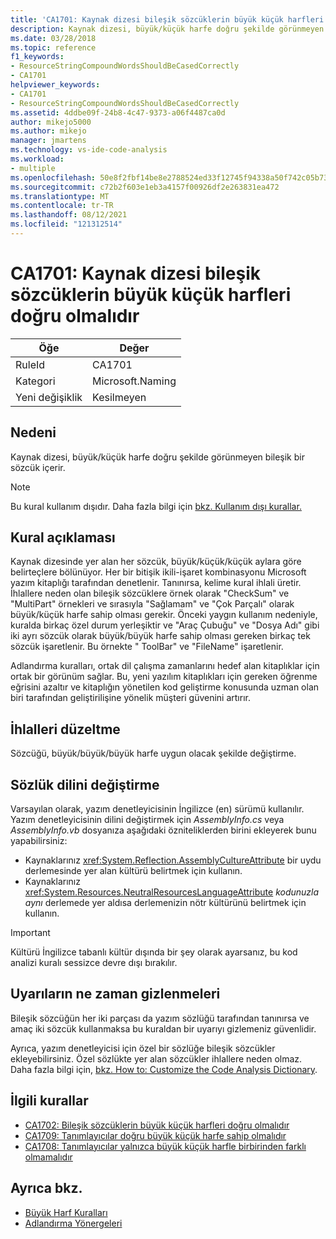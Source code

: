 ```yaml
---
title: 'CA1701: Kaynak dizesi bileşik sözcüklerin büyük küçük harfleri doğru olmalıdır'
description: Kaynak dizesi, büyük/küçük harfe doğru şekilde görünmeyen bileşik bir sözcük içerir.
ms.date: 03/28/2018
ms.topic: reference
f1_keywords:
- ResourceStringCompoundWordsShouldBeCasedCorrectly
- CA1701
helpviewer_keywords:
- CA1701
- ResourceStringCompoundWordsShouldBeCasedCorrectly
ms.assetid: 4ddbe09f-24b8-4c47-9373-a06f4487ca0d
author: mikejo5000
ms.author: mikejo
manager: jmartens
ms.technology: vs-ide-code-analysis
ms.workload:
- multiple
ms.openlocfilehash: 50e8f2fbf14be8e2788524ed33f12745f94338a50f742c05b733118ff427336c
ms.sourcegitcommit: c72b2f603e1eb3a4157f00926df2e263831ea472
ms.translationtype: MT
ms.contentlocale: tr-TR
ms.lasthandoff: 08/12/2021
ms.locfileid: "121312514"
---
```

# <a name="ca1701-resource-string-compound-words-should-be-cased-correctly"></a>CA1701: Kaynak dizesi bileşik sözcüklerin büyük küçük harfleri doğru olmalıdır

|Öğe|Değer|
|-|-|
|RuleId|CA1701|
|Kategori|Microsoft.Naming|
|Yeni değişiklik|Kesilmeyen|

## <a name="cause"></a>Nedeni
Kaynak dizesi, büyük/küçük harfe doğru şekilde görünmeyen bileşik bir sözcük içerir.

> [!NOTE]
> Bu kural kullanım dışıdır. Daha fazla bilgi için [bkz. Kullanım dışı kurallar.](fxcop-unported-deprecated-rules.md)

## <a name="rule-description"></a>Kural açıklaması

Kaynak dizesinde yer alan her sözcük, büyük/küçük/küçük aylara göre belirteçlere bölünüyor. Her bir bitişik ikili-işaret kombinasyonu Microsoft yazım kitaplığı tarafından denetlenir. Tanınırsa, kelime kural ihlali üretir. İhlallere neden olan bileşik sözcüklere örnek olarak "CheckSum" ve "MultiPart" örnekleri ve sırasıyla "Sağlamam" ve "Çok Parçalı" olarak büyük/küçük harfe sahip olması gerekir. Önceki yaygın kullanım nedeniyle, kuralda birkaç özel durum yerleşiktir ve "Araç Çubuğu" ve "Dosya Adı" gibi iki ayrı sözcük olarak büyük/büyük harfe sahip olması gereken birkaç tek sözcük işaretlenir. Bu örnekte " ToolBar" ve "FileName" işaretlenir.

Adlandırma kuralları, ortak dil çalışma zamanlarını hedef alan kitaplıklar için ortak bir görünüm sağlar. Bu, yeni yazılım kitaplıkları için gereken öğrenme eğrisini azaltır ve kitaplığın yönetilen kod geliştirme konusunda uzman olan biri tarafından geliştirilişine yönelik müşteri güvenini artırır.

## <a name="how-to-fix-violations"></a>İhlalleri düzeltme

Sözcüğü, büyük/büyük/büyük harfe uygun olacak şekilde değiştirme.

## <a name="change-the-dictionary-language"></a>Sözlük dilini değiştirme

Varsayılan olarak, yazım denetleyicisinin İngilizce (en) sürümü kullanılır. Yazım denetleyicisinin dilini değiştirmek için *AssemblyInfo.cs* veya *AssemblyInfo.vb* dosyanıza aşağıdaki özniteliklerden birini ekleyerek bunu yapabilirsiniz:

- Kaynaklarınız <xref:System.Reflection.AssemblyCultureAttribute> bir uydu derlemesinde yer alan kültürü belirtmek için kullanın.
- Kaynaklarınız <xref:System.Resources.NeutralResourcesLanguageAttribute> *kodunuzla aynı* derlemede yer aldısa derlemenizin nötr kültürünü belirtmek için kullanın.

> [!IMPORTANT]
> Kültürü İngilizce tabanlı kültür dışında bir şey olarak ayarsanız, bu kod analizi kuralı sessizce devre dışı bırakılır.

## <a name="when-to-suppress-warnings"></a>Uyarıların ne zaman gizlenmeleri

Bileşik sözcüğün her iki parçası da yazım sözlüğü tarafından tanınırsa ve amaç iki sözcük kullanmaksa bu kuraldan bir uyarıyı gizlemeniz güvenlidir.

Ayrıca, yazım denetleyicisi için özel bir sözlüğe bileşik sözcükler ekleyebilirsiniz. Özel sözlükte yer alan sözcükler ihlallere neden olmaz. Daha fazla bilgi için, [bkz. How to: Customize the Code Analysis Dictionary](../code-quality/how-to-customize-the-code-analysis-dictionary.md).

## <a name="related-rules"></a>İlgili kurallar

- [CA1702: Bileşik sözcüklerin büyük küçük harfleri doğru olmalıdır](../code-quality/ca1702.md)
- [CA1709: Tanımlayıcılar doğru büyük küçük harfe sahip olmalıdır](../code-quality/ca1709.md)
- [CA1708: Tanımlayıcılar yalnızca büyük küçük harfle birbirinden farklı olmamalıdır](/dotnet/fundamentals/code-analysis/quality-rules/ca1708)

## <a name="see-also"></a>Ayrıca bkz.

- [Büyük Harf Kuralları](/dotnet/standard/design-guidelines/capitalization-conventions)
- [Adlandırma Yönergeleri](/dotnet/standard/design-guidelines/naming-guidelines)
